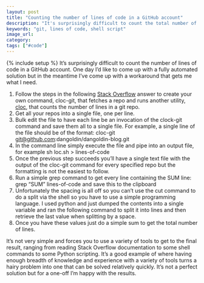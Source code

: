 ```yaml
---
layout: post
title: "Counting the number of lines of code in a GitHub account"
description: "It's surprisingly difficult to count the total number of lines in a GitHub account but using a few shell commands, open source libraries, and Python it's not too bad."
keywords: "git, lines of code, shell script"
image_url:
category:
tags: ["#code"]
---
```

{% include setup %}
It’s surprisingly difficult to count the number of lines of code in a GitHub account. One day I’d like to come up with a fully automated solution but in the meantime I’ve come up with a workaround that gets me what I need.

1. Follow the steps in the following [Stack Overflow](https://stackoverflow.com/a/29012789) answer to create your own command, cloc-git, that fetches a repo and runs another utility, [cloc](https://github.com/AlDanial/cloc), that counts the number of lines in a git repo.
2. Get all your repos into a single file, one per line.
3. Bulk edit the file to have each line be an invocation of the clock-git command and save them all to a single file. For example, a single line of the file should be of the format: cloc-git git@github.com:dangoldin/dangoldin-blog.git
4. In the command line simply execute the file and pipe into an output file, for example sh loc.sh > lines-of-code
5. Once the previous step succeeds you’ll have a single text file with the output of the cloc-git command for every specified repo but the formatting is not the easiest to follow.
6. Run a simple grep command to get every line containing the SUM line: grep “SUM” lines-of-code and save this to the clipboard
7. Unfortunately the spacing is all off so you can’t use the cut command to do a split via the shell so you have to use a simple programming language. I used python and just dumped the contents into a single variable and ran the following command to split it into lines and then retrieve the last value when splitting by a space.
8. Once you have these values just do a simple sum to get the total number of lines.

It’s not very simple and forces you to use a variety of tools to get to the final result, ranging from reading Stack Overflow documentation to some shell commands to some Python scripting. It’s a good example of where having enough breadth of knowledge and experience with a variety of tools turns a hairy problem into one that can be solved relatively quickly. It’s not a perfect solution but for a one-off I’m happy with the results.
